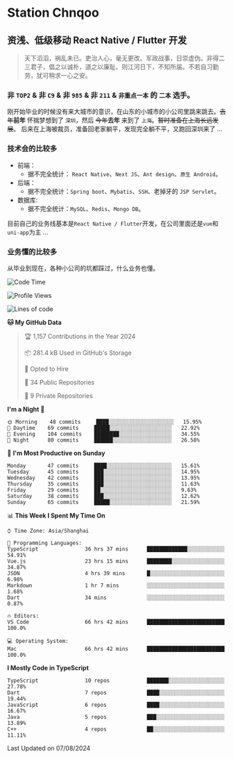 # Station Chnqoo

## 资浅、低级移动 React Native / Flutter 开发

> 天下滔滔，祸乱未已。吏治人心，毫无更改。军政战事，日崇虚伪。非得二三君子，倡之以诚朴，道之以廉耻。则江河日下，不知所届。不若自习勤劳，犹可稍求一心之安。

### 非 `TOP2` & 非 `C9` & 非 `985` & 非 `211` & `非重点一本` 的 `二本` 选手。

刚开始毕业的时候没有来大城市的意识，在山东的小城市的小公司里跳来跳去。~~去年~~**前年** 怀揣梦想到了 `深圳`，然后 ~~今年~~**去年** 来到了 `上海`。~~暂时准备在上海长远发展~~。
后来在上海被裁员，准备回老家躺平，发现完全躺不平，又跑回深圳来了 ...

### 技术会的比较多

- 前端：
  - 据不完全统计： `React Native`、`Next JS`、`Ant design`、`原生 Android`。
- 后端：
  - 据不完全统计：`Spring boot`、`Mybatis`、`SSH`、老掉牙的 `JSP Servlet`。
- 数据库:
  - 据不完全统计：`MySQL`、`Redis`、`Mongo DB`。

目前自己的业务线基本是`React Native / Flutter`开发，在公司里面还是`vue`和`uni-app`为主 ...

### 业务懂的比较多

从毕业到现在，各种小公司的坑都踩过，什么业务也懂。

<!--START_SECTION:waka-->
![Code Time](http://img.shields.io/badge/Code%20Time-5%2C730%20hrs%2035%20mins-blue)

![Profile Views](http://img.shields.io/badge/Profile%20Views-0-blue)

![Lines of code](https://img.shields.io/badge/From%20Hello%20World%20I%27ve%20Written-277%20Thousand%20lines%20of%20code-blue)

**🐱 My GitHub Data** 

> 🏆 1,157 Contributions in the Year 2024
 > 
> 📦 281.4 kB Used in GitHub's Storage 
 > 
> 💼 Opted to Hire
 > 
> 📜 34 Public Repositories 
 > 
> 🔑 9 Private Repositories  
 > 
**I'm a Night 🦉** 

```text
🌞 Morning    48 commits     ████░░░░░░░░░░░░░░░░░░░░░   15.95% 
🌆 Daytime    69 commits     █████░░░░░░░░░░░░░░░░░░░░   22.92% 
🌃 Evening    104 commits    ████████░░░░░░░░░░░░░░░░░   34.55% 
🌙 Night      80 commits     ██████░░░░░░░░░░░░░░░░░░░   26.58%

```
📅 **I'm Most Productive on Sunday** 

```text
Monday       47 commits     ████░░░░░░░░░░░░░░░░░░░░░   15.61% 
Tuesday      45 commits     ███░░░░░░░░░░░░░░░░░░░░░░   14.95% 
Wednesday    42 commits     ███░░░░░░░░░░░░░░░░░░░░░░   13.95% 
Thursday     35 commits     ███░░░░░░░░░░░░░░░░░░░░░░   11.63% 
Friday       29 commits     ██░░░░░░░░░░░░░░░░░░░░░░░   9.63% 
Saturday     38 commits     ███░░░░░░░░░░░░░░░░░░░░░░   12.62% 
Sunday       65 commits     █████░░░░░░░░░░░░░░░░░░░░   21.59%

```


📊 **This Week I Spent My Time On** 

```text
⌚︎ Time Zone: Asia/Shanghai

💬 Programming Languages: 
TypeScript               36 hrs 37 mins      █████████████░░░░░░░░░░░░   54.91% 
Vue.js                   23 hrs 15 mins      ████████░░░░░░░░░░░░░░░░░   34.87% 
JSON                     4 hrs 39 mins       █░░░░░░░░░░░░░░░░░░░░░░░░   6.98% 
Markdown                 1 hr 7 mins         ░░░░░░░░░░░░░░░░░░░░░░░░░   1.68% 
Dart                     34 mins             ░░░░░░░░░░░░░░░░░░░░░░░░░   0.87%

🔥 Editors: 
VS Code                  66 hrs 42 mins      █████████████████████████   100.0%

💻 Operating System: 
Mac                      66 hrs 42 mins      █████████████████████████   100.0%

```

**I Mostly Code in TypeScript** 

```text
TypeScript               10 repos            ███████░░░░░░░░░░░░░░░░░░   27.78% 
Dart                     7 repos             ████░░░░░░░░░░░░░░░░░░░░░   19.44% 
JavaScript               6 repos             ████░░░░░░░░░░░░░░░░░░░░░   16.67% 
Java                     5 repos             ███░░░░░░░░░░░░░░░░░░░░░░   13.89% 
C++                      4 repos             ██░░░░░░░░░░░░░░░░░░░░░░░   11.11%

```



 Last Updated on 07/08/2024
<!--END_SECTION:waka-->

<!---
ChenqiaoStation/ChenqiaoStation is a ✨ special ✨ repository because its `README.md` (this file) appears on your GitHub profile.
You can click the Preview link to take a look at your changes.
--->
